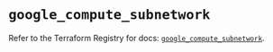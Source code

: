 # `google_compute_subnetwork`

Refer to the Terraform Registry for docs: [`google_compute_subnetwork`](https://registry.terraform.io/providers/hashicorp/google/6.37.0/docs/resources/compute_subnetwork).
